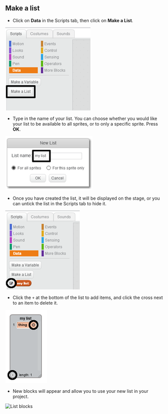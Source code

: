 ## Make a list

+ Click on **Data** in the Scripts tab, then click on **Make a List**.

![Make a list](images/make-a-list-annotated.png)

+ Type in the name of your list. You can choose whether you would like your list to be available to all sprites, or to only a specific sprite. Press **OK**.

![List name](images/list-name-annotated.png)

+ Once you have created the list, it will be displayed on the stage, or you can untick the list in the Scripts tab to hide it.

![List show/hide](images/list-show-hide-annotated.png)

+ Click the `+` at the bottom of the list to add items, and click the cross next to an item to delete it.

![List show/hide](images/list-add-delete-annotated.png)

+ New blocks will appear and allow you to use your new list in your project.

![List blocks](images/list-blocks-annotated.png)
